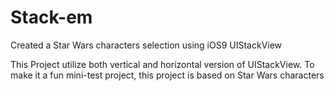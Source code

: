 # Stack-em
Created a Star Wars characters selection using iOS9 UIStackView <br>

This Project utilize both vertical and horizontal version of UIStackView. To make it a fun mini-test project, this project is based on Star Wars characters
